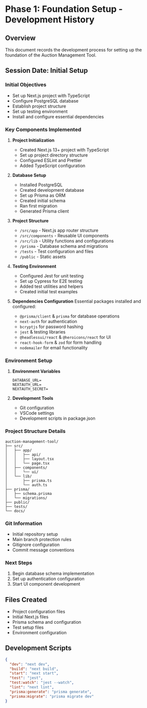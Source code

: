 # Phase 1: Foundation Setup - Development History

## Overview
This document records the development process for setting up the foundation of the Auction Management Tool.

## Session Date: Initial Setup

### Initial Objectives
- Set up Next.js project with TypeScript
- Configure PostgreSQL database
- Establish project structure
- Set up testing environment
- Install and configure essential dependencies

### Key Components Implemented

1. **Project Initialization**
   - Created Next.js 13+ project with TypeScript
   - Set up project directory structure
   - Configured ESLint and Prettier
   - Added TypeScript configuration

2. **Database Setup**
   - Installed PostgreSQL
   - Created development database
   - Set up Prisma as ORM
   - Created initial schema
   - Ran first migration
   - Generated Prisma client

3. **Project Structure**
   - `/src/app` - Next.js app router structure
   - `/src/components` - Reusable UI components
   - `/src/lib` - Utility functions and configurations
   - `/prisma` - Database schema and migrations
   - `/tests` - Test configuration and files
   - `/public` - Static assets

4. **Testing Environment**
   - Configured Jest for unit testing
   - Set up Cypress for E2E testing
   - Added test utilities and helpers
   - Created initial test examples

5. **Dependencies Configuration**
   Essential packages installed and configured:
   - `@prisma/client` & `prisma` for database operations
   - `next-auth` for authentication
   - `bcryptjs` for password hashing
   - `jest` & testing libraries
   - `@headlessui/react` & `@heroicons/react` for UI
   - `react-hook-form` & `zod` for form handling
   - `nodemailer` for email functionality

### Environment Setup

1. **Environment Variables**
   ```
   DATABASE_URL=
   NEXTAUTH_URL=
   NEXTAUTH_SECRET=
   ```

2. **Development Tools**
   - Git configuration
   - VSCode settings
   - Development scripts in package.json

### Project Structure Details
```
auction-management-tool/
├── src/
│   ├── app/
│   │   ├── api/
│   │   ├── layout.tsx
│   │   └── page.tsx
│   ├── components/
│   │   └── ui/
│   └── lib/
│       ├── prisma.ts
│       └── auth.ts
├── prisma/
│   ├── schema.prisma
│   └── migrations/
├── public/
├── tests/
└── docs/
```

### Git Information
- Initial repository setup
- Main branch protection rules
- Gitignore configuration
- Commit message conventions

### Next Steps
1. Begin database schema implementation
2. Set up authentication configuration
3. Start UI component development

## Files Created
- Project configuration files
- Initial Next.js files
- Prisma schema and configuration
- Test setup files
- Environment configuration

## Development Scripts
```json
{
  "dev": "next dev",
  "build": "next build",
  "start": "next start",
  "test": "jest",
  "test:watch": "jest --watch",
  "lint": "next lint",
  "prisma:generate": "prisma generate",
  "prisma:migrate": "prisma migrate dev"
}
```
